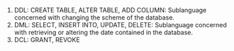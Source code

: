 1. DDL: CREATE TABLE, ALTER TABLE, ADD COLUMN: Sublanguage concerned with changing the scheme of the database.
2. DML: SELECT, INSERT INTO, UPDATE, DELETE: Sublanguage concerned with retrieving or altering the date contained in the database.
3. DCL: GRANT, REVOKE